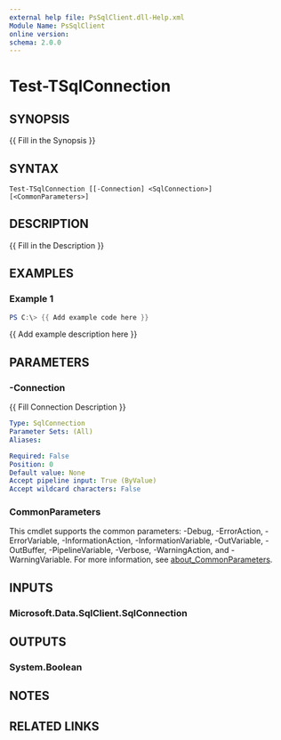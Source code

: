 ```yaml
---
external help file: PsSqlClient.dll-Help.xml
Module Name: PsSqlClient
online version:
schema: 2.0.0
---
```


# Test-TSqlConnection

## SYNOPSIS
{{ Fill in the Synopsis }}

## SYNTAX

```
Test-TSqlConnection [[-Connection] <SqlConnection>] [<CommonParameters>]
```

## DESCRIPTION
{{ Fill in the Description }}

## EXAMPLES

### Example 1
```powershell
PS C:\> {{ Add example code here }}
```

{{ Add example description here }}

## PARAMETERS

### -Connection
{{ Fill Connection Description }}

```yaml
Type: SqlConnection
Parameter Sets: (All)
Aliases:

Required: False
Position: 0
Default value: None
Accept pipeline input: True (ByValue)
Accept wildcard characters: False
```

### CommonParameters
This cmdlet supports the common parameters: -Debug, -ErrorAction, -ErrorVariable, -InformationAction, -InformationVariable, -OutVariable, -OutBuffer, -PipelineVariable, -Verbose, -WarningAction, and -WarningVariable. For more information, see [about_CommonParameters](http://go.microsoft.com/fwlink/?LinkID=113216).

## INPUTS

### Microsoft.Data.SqlClient.SqlConnection

## OUTPUTS

### System.Boolean

## NOTES

## RELATED LINKS
